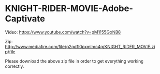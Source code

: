 # KNIGHT-RIDER-MOVIE-Adobe-Captivate
Video: https://www.youtube.com/watch?v=pM1155GoNB8

Zip: http://www.mediafire.com/file/p2qd1l0pxmlmc4q/KNIGHT_RIDER_MOVIE.zip/file

Please download the above zip file in order to get everything working correctly.

